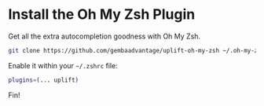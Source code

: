 # Install the Oh My Zsh Plugin

Get all the extra autocompletion goodness with Oh My Zsh.

```sh
git clone https://github.com/gembaadvantage/uplift-oh-my-zsh ~/.oh-my-zsh/plugins/uplift
```

Enable it within your `~/.zshrc` file:

```sh
plugins=(... uplift)
```

Fin!

